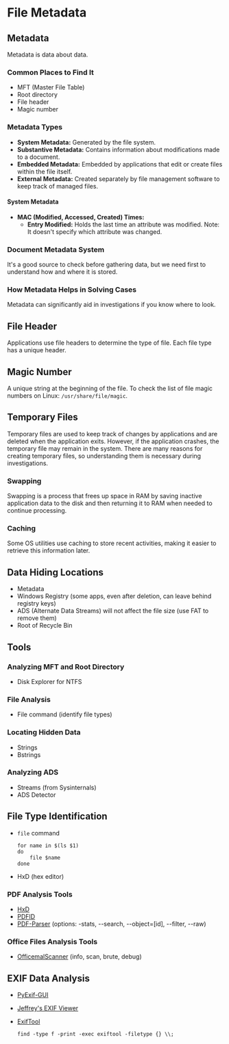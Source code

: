 # File Metadata

## Metadata

Metadata is data about data.

### Common Places to Find It

- MFT (Master File Table)
- Root directory
- File header
- Magic number

### Metadata Types

- **System Metadata:** Generated by the file system.
- **Substantive Metadata:** Contains information about modifications made to a document.
- **Embedded Metadata:** Embedded by applications that edit or create files within the file itself.
- **External Metadata:** Created separately by file management software to keep track of managed files.

#### System Metadata

- **MAC (Modified, Accessed, Created) Times:**
    - **Entry Modified:** Holds the last time an attribute was modified. Note: It doesn't specify which attribute was changed.

### Document Metadata System

It's a good source to check before gathering data, but we need first to understand how and where it is stored.

### How Metadata Helps in Solving Cases

Metadata can significantly aid in investigations if you know where to look.

## File Header

Applications use file headers to determine the type of file. Each file type has a unique header.

## Magic Number

A unique string at the beginning of the file. To check the list of file magic numbers on Linux: `/usr/share/file/magic`.

## Temporary Files

Temporary files are used to keep track of changes by applications and are deleted when the application exits. However, if the application crashes, the temporary file may remain in the system. There are many reasons for creating temporary files, so understanding them is necessary during investigations.

### Swapping

Swapping is a process that frees up space in RAM by saving inactive application data to the disk and then returning it to RAM when needed to continue processing.

### Caching

Some OS utilities use caching to store recent activities, making it easier to retrieve this information later.

## Data Hiding Locations

- Metadata
- Windows Registry (some apps, even after deletion, can leave behind registry keys)
- ADS (Alternate Data Streams) will not affect the file size (use FAT to remove them)
- Root of Recycle Bin

## Tools

### Analyzing MFT and Root Directory

- Disk Explorer for NTFS 

### File Analysis

- File command (identify file types)

### Locating Hidden Data

- Strings
- Bstrings

### Analyzing ADS

- Streams (from Sysinternals)
- ADS Detector

## File Type Identification

- `file` command
    
    ```
    for name in $(ls $1)
    do
        file $name
    done
    
    ```
    
- HxD (hex editor)

### PDF Analysis Tools

- [HxD](https://mh-nexus.de/en/hxd/)
- [PDFID](https://www.kali.org/tools/pdfid/)
- [PDF-Parser](https://www.kali.org/tools/pdf-parser/) (options: -stats, --search, --object=[id], --filter, --raw)

### Office Files Analysis Tools

- [OfficemalScanner](https://www.optimizationcore.com/security/officemalscanner-microsoft-office-files-malware-scanner/) (info, scan, brute, debug)



## EXIF Data Analysis

- [PyExif-GUI](https://hvdwolf.github.io/pyExifToolGUI/manual/pyexiftoolgui.html#:~:text=pyExifToolGui%20is%20a%20python%20pySide%20QT4%20script%20program,python%2C%20GUI%20for%20Graphical%20User%20Interface%20to%20ExifTool.)
- [Jeffrey's EXIF Viewer](https://openminds.exopaedia.org/EXIF%20samples/exif%2069667671.egLsAwK4.Staroselciweb64_6625.htm)
- [ExifTool](https://exiftool.org/)
    
    ```
    find -type f -print -exec exiftool -filetype {} \\;
    
    ```